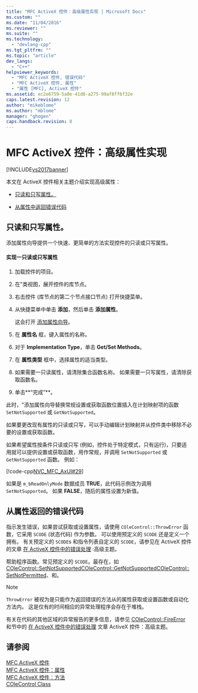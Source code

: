 ```yaml
---
title: "MFC ActiveX 控件：高级属性实现 | Microsoft Docs"
ms.custom: ""
ms.date: "11/04/2016"
ms.reviewer: ""
ms.suite: ""
ms.technology: 
  - "devlang-cpp"
ms.tgt_pltfrm: ""
ms.topic: "article"
dev_langs: 
  - "C++"
helpviewer_keywords: 
  - "MFC ActiveX 控件, 错误代码"
  - "MFC ActiveX 控件, 属性"
  - "属性 [MFC], ActiveX 控件"
ms.assetid: ec2e6759-5a8e-41d8-a275-99af8ff6f32e
caps.latest.revision: 12
author: "mikeblome"
ms.author: "mblome"
manager: "ghogen"
caps.handback.revision: 8
---
```

# MFC ActiveX 控件：高级属性实现
[!INCLUDE[vs2017banner](../assembler/inline/includes/vs2017banner.md)]

本文在 ActiveX 控件相关主题介绍实现高级属性：  
  
-   [只读和只写属性。](#_core_read2donly_and_write2donly_properties)  
  
-   [从属性中返回错误代码](#_core_returning_error_codes_from_a_property)  
  
##  <a name="_core_read2donly_and_write2donly_properties"></a> 只读和只写属性。  
 添加属性向导提供一个快速、更简单的方法实现控件的只读或只写属性。  
  
#### 实现一只读或只写属性  
  
1.  加载控件的项目。  
  
2.  在"类视图，展开控件的库节点。  
  
3.  右击控件 \(库节点的第二个节点接口节点\) 打开快捷菜单。  
  
4.  从快捷菜单中单击 **添加**，然后单击 **添加属性**。  
  
     这会打开 [添加属性向导](../ide/names-add-property-wizard.md)。  
  
5.  在 **属性名** 框，键入属性的名称。  
  
6.  对于 **Implementation Type**，单击 **Get\/Set Methods**。  
  
7.  在 **属性类型** 框中，选择属性的适当类型。  
  
8.  如果需要一只读属性，请清除集合函数名称。  如果需要一只写属性，请清除获取函数名。  
  
9. 单击**“完成”**。  
  
 此时，"添加属性向导替换常规设置或获取函数位置插入在计划映射项的函数 `SetNotSupported` 或 `GetNotSupported`。  
  
 如果要更改现有属性的只读或只写，可以手动编辑计划映射并从控件类中移除不必要的设置或获取函数。  
  
 如果希望属性按条件只读或只写 \(例如，控件处于特定模式，只有运行\)，只要适用就可以提供设置或获取函数，用作常规，并调用 `SetNotSupported` 或 `GetNotSupported` 函数。  例如：  
  
 [!code-cpp[NVC_MFC_AxUI#29](../mfc/codesnippet/CPP/mfc-activex-controls-advanced-property-implementation_1.cpp)]  
  
 如果是 `m_bReadOnlyMode` 数据成员 **TRUE**，此代码示例改为调用 `SetNotSupported`。  如果 **FALSE**，随后的属性设置为新值。  
  
##  <a name="_core_returning_error_codes_from_a_property"></a> 从属性返回的错误代码  
 指示发生错误，如果尝试获取或设置属性，请使用 `COleControl::ThrowError` 函数，它采用 `SCODE` \(状态代码\) 作为参数。  可以使用预定义的 `SCODE` 还是定义一个拥有。  有关预定义的 `SCODE`s 和指令列表自定义的 `SCODE`，请参见在 ActiveX 控件的文章 [在 ActiveX 控件中的错误处理](../mfc/mfc-activex-controls-advanced-topics.md) :高级主题。  
  
 帮助程序函数。常见预定义的 `SCODE`。最存在，如 [COleControl::SetNotSupported](../Topic/COleControl::SetNotSupported.md)[COleControl::GetNotSupported](../Topic/COleControl::GetNotSupported.md)[COleControl::SetNotPermitted](../Topic/COleControl::SetNotPermitted.md)、和。  
  
> [!NOTE]
>  `ThrowError` 被视为是只能作为返回错误的方法从的属性获取或设置函数或自动化方法内。  这是仅有的时间相应的异常处理程序会存在于堆栈。  
  
 有关在代码的其他区域的异常报告的更多信息，请参见 [COleControl::FireError](../Topic/COleControl::FireError.md) 和节中的 [在 ActiveX 控件中的错误处理](../mfc/mfc-activex-controls-advanced-topics.md) 文章 ActiveX 控件：高级主题。  
  
## 请参阅  
 [MFC ActiveX 控件](../mfc/mfc-activex-controls.md)   
 [MFC ActiveX 控件：属性](../mfc/mfc-activex-controls-properties.md)   
 [MFC ActiveX 控件：方法](../mfc/mfc-activex-controls-methods.md)   
 [COleControl Class](../mfc/reference/colecontrol-class.md)